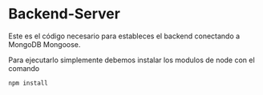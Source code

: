 # Backend-Server

Este es el código necesario para estableces el backend conectando a MongoDB Mongoose.

Para ejecutarlo simplemente debemos instalar los modulos de node con el comando 


```
npm install
```
